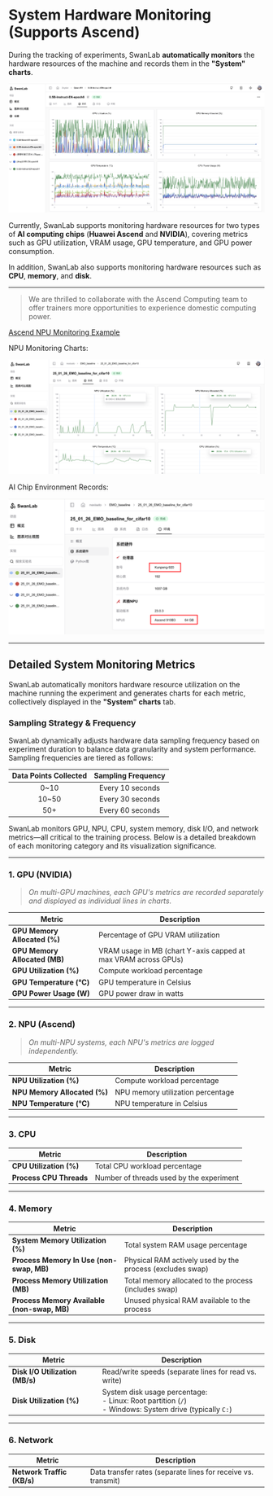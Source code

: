 # System Hardware Monitoring (Supports Ascend)

During the tracking of experiments, SwanLab **automatically monitors** the hardware resources of the machine and records them in the **"System" charts**.

![](./system-monitor/head.png)

Currently, SwanLab supports monitoring hardware resources for two types of **AI computing chips** (**Huawei Ascend** and **NVIDIA**), covering metrics such as GPU utilization, VRAM usage, GPU temperature, and GPU power consumption.

In addition, SwanLab also supports monitoring hardware resources such as **CPU**, **memory**, and **disk**.

---

> We are thrilled to collaborate with the Ascend Computing team to offer trainers more opportunities to experience domestic computing power.

[Ascend NPU Monitoring Example](https://swanlab.cn/@nexisato/EMO_baseline/runs/lg1ky9or15htzkek3vv2h/system)

NPU Monitoring Charts:

![](./system-monitor/system.png)

AI Chip Environment Records:

![](./system-monitor/env.png)

---

## Detailed System Monitoring Metrics  

SwanLab automatically monitors hardware resource utilization on the machine running the experiment and generates charts for each metric, collectively displayed in the **"System" charts** tab.  

### **Sampling Strategy & Frequency**  
SwanLab dynamically adjusts hardware data sampling frequency based on experiment duration to balance data granularity and system performance. Sampling frequencies are tiered as follows:  

| Data Points Collected | Sampling Frequency |  
|:---------------------:|:------------------:|  
| 0~10                  | Every 10 seconds   |  
| 10~50                 | Every 30 seconds   |  
| 50+                   | Every 60 seconds   |  

SwanLab monitors GPU, NPU, CPU, system memory, disk I/O, and network metrics—all critical to the training process. Below is a detailed breakdown of each monitoring category and its visualization significance.  

---

### **1. GPU (NVIDIA)**  
> *On multi-GPU machines, each GPU's metrics are recorded separately and displayed as individual lines in charts.*  

| Metric | Description |  
|--------|------------|  
| **GPU Memory Allocated (%)** | Percentage of GPU VRAM utilization |  
| **GPU Memory Allocated (MB)** | VRAM usage in MB (chart Y-axis capped at max VRAM across GPUs) |  
| **GPU Utilization (%)** | Compute workload percentage |  
| **GPU Temperature (°C)** | GPU temperature in Celsius |  
| **GPU Power Usage (W)** | GPU power draw in watts |  

---

### **2. NPU (Ascend)**  
> *On multi-NPU systems, each NPU's metrics are logged independently.*  

| Metric | Description |  
|--------|------------|  
| **NPU Utilization (%)** | Compute workload percentage |  
| **NPU Memory Allocated (%)** | NPU memory utilization percentage |  
| **NPU Temperature (°C)** | NPU temperature in Celsius |  

---

### **3. CPU**  

| Metric | Description |  
|--------|------------|  
| **CPU Utilization (%)** | Total CPU workload percentage |  
| **Process CPU Threads** | Number of threads used by the experiment |  

---

### **4. Memory**  

| Metric | Description |  
|--------|------------|  
| **System Memory Utilization (%)** | Total system RAM usage percentage |  
| **Process Memory In Use (non-swap, MB)** | Physical RAM actively used by the process (excludes swap) |  
| **Process Memory Utilization (MB)** | Total memory allocated to the process (includes swap) |  
| **Process Memory Available (non-swap, MB)** | Unused physical RAM available to the process |  

---

### **5. Disk**  

| Metric | Description |  
|--------|------------|  
| **Disk I/O Utilization (MB/s)** | Read/write speeds (separate lines for read vs. write) |  
| **Disk Utilization (%)** | System disk usage percentage:<br>- Linux: Root partition (`/`)<br>- Windows: System drive (typically `C:`) |  

---

### **6. Network**  

| Metric | Description |  
|--------|------------|  
| **Network Traffic (KB/s)** | Data transfer rates (separate lines for receive vs. transmit) |  
